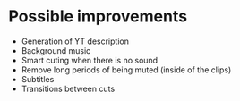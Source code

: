 # Possible improvements

- Generation of YT description
- Background music
- Smart cuting when there is no sound
- Remove long periods of being muted (inside of the clips)
- Subtitles
- Transitions between cuts
